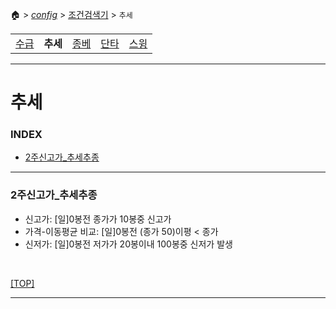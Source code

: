 🏠 > [_config_](../) > [조건검색기](./) > `추세`

<table>
  <tr>
    <td><a href="search01.md">수급</a></td>
    <td><b href="search02.md">추세</b></td>
    <td><a href="search03.md">종베</a></td>
    <td><a href="search04.md">단타</a></td>
    <td><a href="search05.md">스윙</a></td>
  </tr>
</table>

---
# 추세

### INDEX
- [2주신고가_추세추종](#2주신고가_추세추종)

---
### 2주신고가_추세추종
  - 신고가: [일]0봉전 종가가 10봉중 신고가
  - 가격-이동평균 비교: [일]0봉전 (종가 50)이평 < 종가
  - 신저가: [일]0봉전 저가가 20봉이내 100봉중 신저가 발생

<br/>

[[TOP]](#index)

---
